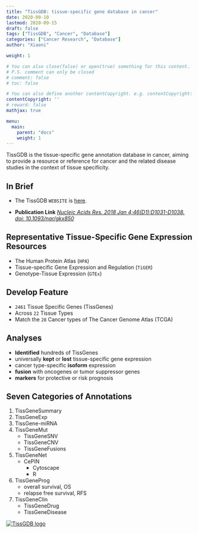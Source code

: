 ```yaml
---
title: "TissGDB: tissue-specific gene database in cancer"
date: 2020-09-10
lastmod: 2020-09-15
draft: false
tags: ["TissGDB", "Cancer", "Database"]
categories: ["Cancer Research", "Database"]
author: "Xiaoni"

weight: 1

# You can also close(false) or open(true) something for this content.
# P.S. comment can only be closed
# comment: false
# toc: false

# You can also define another contentCopyright. e.g. contentCopyright: "This is another copyright."
contentCopyright: ''
# reward: false
mathjax: true

menu:
  main:
    parent: "docs"
    weight: 1
---
```


TissGDB is the tissue-specific gene annotation database in cancer, aiming to provide a resource or reference for cancer and the related disease studies in the context of tissue specificity.

<!--more-->

## In Brief

- The TissGDB `WEBSITE` is [here](https://bioinfo.uth.edu/TissGDB/).

- **Publication Link** [*Nucleic Acids Res.  2018 Jan 4;46(D1):D1031-D1038. doi: 10.1093/nar/gkx850*](https://pubmed.ncbi.nlm.nih.gov/29036590/)

## Representative Tissue-Specific Gene Expression Resources

- The Human Protein Atlas (`HPA`)
- Tissue-specific Gene Expression and Regulation (`TiGER`)
- Genotype-Tissue Expression (`GTEx`)

## Develop Feature

- `2461` Tissue Specific Genes (TissGenes)
- Across `22` Tissue Types
- Match the `28` Cancer types of The Cancer Genome Atlas (TCGA)

## Analyses

- **Identified** hundreds of TissGenes
- universally **kept** or **lost** tissue-specific gene expression
- cancer type-specific **isoform** expression
- **fusion** with oncogenes or tumor suppressor genes
- **markers** for protective or risk prognosis

## Seven Categories of Annotations

1. TissGeneSummary
2. TissGeneExp
3. TissGene-miRNA
4. TissGeneMut
    - TissGeneSNV
    - TissGeneCNV
    - TissGeneFusions
5. TissGeneNet
     - CePIN
        - Cytoscape
        - R
6. TissGeneProg
     - overall survival, OS
     - relapse free survival, RFS
7. TissGeneClin
     - TissGeneDrug
     - TissGeneDisease

[![TissGDB logo](TissGDB.png)](https://bioinfo.uth.edu/TissGDB/)
